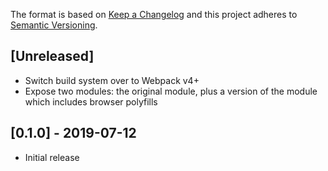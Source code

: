 The format is based on [Keep a Changelog](http://keepachangelog.com/en/1.0.0/)
and this project adheres to [Semantic Versioning](http://semver.org/spec/v2.0.0.html).

## [Unreleased]
- Switch build system over to Webpack v4+
- Expose two modules: the original module, plus a version of the module which includes browser polyfills

## [0.1.0] - 2019-07-12
- Initial release

